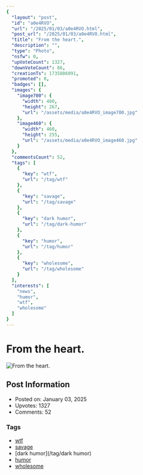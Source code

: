 ```yaml
---
{
  "layout": "post",
  "id": "a0e4RVO",
  "url": "/2025/01/03/a0e4RVO.html",
  "post_url": "/2025/01/03/a0e4RVO.html",
  "title": "From the heart.",
  "description": "",
  "type": "Photo",
  "nsfw": 0,
  "upVoteCount": 1327,
  "downVoteCount": 86,
  "creationTs": 1735886091,
  "promoted": 0,
  "badges": [],
  "images": {
    "image700": {
      "width": 480,
      "height": 267,
      "url": "/assets/media/a0e4RVO_image700.jpg"
    },
    "image460": {
      "width": 460,
      "height": 255,
      "url": "/assets/media/a0e4RVO_image460.jpg"
    }
  },
  "commentsCount": 52,
  "tags": [
    {
      "key": "wtf",
      "url": "/tag/wtf"
    },
    {
      "key": "savage",
      "url": "/tag/savage"
    },
    {
      "key": "dark humor",
      "url": "/tag/dark-humor"
    },
    {
      "key": "humor",
      "url": "/tag/humor"
    },
    {
      "key": "wholesome",
      "url": "/tag/wholesome"
    }
  ],
  "interests": [
    "news",
    "humor",
    "wtf",
    "wholesome"
  ]
}
---
```


# From the heart.

![From the heart.](/assets/media/a0e4RVO_image700.jpg)

## Post Information

- Posted on: January 03, 2025
- Upvotes: 1327
- Comments: 52

### Tags

- [wtf](/tag/wtf)
- [savage](/tag/savage)
- [dark humor](/tag/dark humor)
- [humor](/tag/humor)
- [wholesome](/tag/wholesome)
